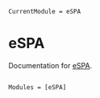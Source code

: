 ```@meta
CurrentModule = eSPA
```

# eSPA

Documentation for [eSPA](https://github.com/pw0lf/eSPA.jl).

```@index
```

```@autodocs
Modules = [eSPA]
```
